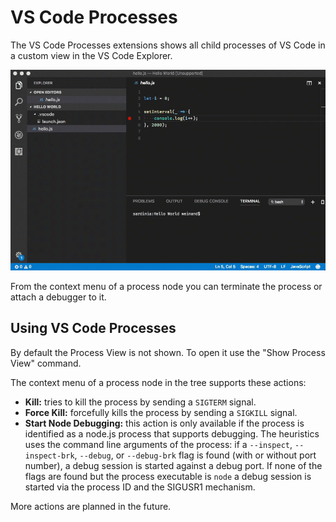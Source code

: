 # VS Code Processes

The VS Code Processes extensions shows all child processes of VS Code in a custom view in the VS Code Explorer.

![Mock Debug](images/vscode-processes.gif)

From the context menu of a process node you can terminate the process or attach a debugger to it.

## Using VS Code Processes

By default the Process View is not shown. To open it use the "Show Process View" command.

The context menu of a process node in the tree supports these actions:

- **Kill:** tries to kill the process by sending a `SIGTERM` signal.
- **Force Kill:** forcefully kills the process by sending a `SIGKILL` signal.
- **Start Node Debugging:** this action is only available if the process is identified as a node.js process that supports debugging. The heuristics uses the command line arguments of the process: if a `--inspect`, `--inspect-brk`, `--debug`, or `--debug-brk` flag is found (with or without port number), a debug session is started against a debug port. If none of the flags are found but the process executable is `node` a debug session is started via the process ID and the SIGUSR1 mechanism.

More actions are planned in the future.
